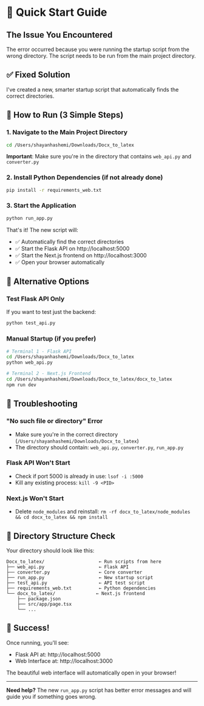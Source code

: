 # 🚀 Quick Start Guide

## The Issue You Encountered

The error occurred because you were running the startup script from the wrong directory. The script needs to be run from the main project directory.

## ✅ Fixed Solution

I've created a new, smarter startup script that automatically finds the correct directories.

## 🎯 How to Run (3 Simple Steps)

### 1. Navigate to the Main Project Directory
```bash
cd /Users/shayanhashemi/Downloads/Docx_to_latex
```
**Important**: Make sure you're in the directory that contains `web_api.py` and `converter.py`

### 2. Install Python Dependencies (if not already done)
```bash
pip install -r requirements_web.txt
```

### 3. Start the Application
```bash
python run_app.py
```

That's it! The new script will:
- ✅ Automatically find the correct directories
- ✅ Start the Flask API on http://localhost:5000
- ✅ Start the Next.js frontend on http://localhost:3000
- ✅ Open your browser automatically

## 🔧 Alternative Options

### Test Flask API Only
If you want to test just the backend:
```bash
python test_api.py
```

### Manual Startup (if you prefer)
```bash
# Terminal 1 - Flask API
cd /Users/shayanhashemi/Downloads/Docx_to_latex
python web_api.py

# Terminal 2 - Next.js Frontend
cd /Users/shayanhashemi/Downloads/Docx_to_latex/docx_to_latex
npm run dev
```

## 🐛 Troubleshooting

### "No such file or directory" Error
- Make sure you're in the correct directory (`/Users/shayanhashemi/Downloads/Docx_to_latex`)
- The directory should contain: `web_api.py`, `converter.py`, `run_app.py`

### Flask API Won't Start
- Check if port 5000 is already in use: `lsof -i :5000`
- Kill any existing process: `kill -9 <PID>`

### Next.js Won't Start
- Delete `node_modules` and reinstall: `rm -rf docx_to_latex/node_modules && cd docx_to_latex && npm install`

## 📂 Directory Structure Check

Your directory should look like this:
```
Docx_to_latex/                    ← Run scripts from here
├── web_api.py                    ← Flask API
├── converter.py                  ← Core converter
├── run_app.py                    ← New startup script
├── test_api.py                   ← API test script
├── requirements_web.txt          ← Python dependencies
└── docx_to_latex/               ← Next.js frontend
    ├── package.json
    ├── src/app/page.tsx
    └── ...
```

## 🎉 Success!

Once running, you'll see:
- Flask API at: http://localhost:5000
- Web Interface at: http://localhost:3000

The beautiful web interface will automatically open in your browser!

---

**Need help?** The new `run_app.py` script has better error messages and will guide you if something goes wrong. 